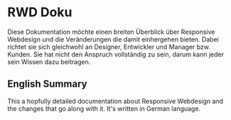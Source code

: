 # RWD Doku

Diese Dokumentation möchte einen breiten Überblick über Responsive Webdesign und die Veränderungen die damit einhergehen bieten. Dabei richtet sie sich gleichwohl an Designer, Entwickler und Manager bzw. Kunden. Sie hat nicht den Anspruch vollständig zu sein, darum kann jeder sein Wissen dazu beitragen.

## English Summary

This a hopfully detailed documentation about Responsive Webdesign and the changes that go along with it. It's written in German language.